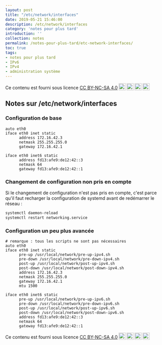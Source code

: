 ```yaml
---
layout: post
title: "/etc/network/interfaces"
date: 2019-05-21 15:46:00
description: /etc/network/interfaces
category: 'notes pour plus tard'
introduction: ''
collection: notes
permalink: /notes-pour-plus-tard/etc-network-interfaces/
toc: true
tags:
- notes pour plus tard
- IPv6
- IPv4
- administration système
---
```


Ce contenu est fourni sous licence [CC BY-NC-SA 4.0](https://creativecommons.org/licenses/by-nc-sa/4.0/deed.fr)<img style="height:22px!important;margin-left:3px;vertical-align:text-bottom;" src="https://mirrors.creativecommons.org/presskit/icons/cc.svg?ref=chooser-v1"><img style="height:22px!important;margin-left:3px;vertical-align:text-bottom;" src="https://mirrors.creativecommons.org/presskit/icons/by.svg?ref=chooser-v1"><img style="height:22px!important;margin-left:3px;vertical-align:text-bottom;" src="https://mirrors.creativecommons.org/presskit/icons/nc.svg?ref=chooser-v1"><img style="height:22px!important;margin-left:3px;vertical-align:text-bottom;" src="https://mirrors.creativecommons.org/presskit/icons/sa.svg?ref=chooser-v1">

## Notes sur /etc/network/interfaces
### Configuration de base
``` 
auto eth0
iface eth0 inet static
      address 172.16.42.3
      netmask 255.255.255.0
      gateway 172.16.42.1

iface eth0 inet6 static
      address fd13:afe9:de12:42::3
      netmask 64
      gateway fd13:afe9:de12:42::1
```


### Changement de configuration non pris en compte
Si le changement de configuration n'est pas pris en compte, c'est parce qu'il faut recharger la configuration de systemd avant de redémarrer le réseau : 
``` bash
systemctl daemon-reload
systemctl restart networking.service
```

### Configuration un peu plus avancée
``` 
# remarque : tous les scripts ne sont pas nécessaires
auto eth0
iface eth0 inet static
      pre-up /usr/local/network/pre-up-ipv4.sh
      pre-down /usr/local/network/pre-down-ipv4.sh
      post-up /usr/local/network/post-up-ipv4.sh
      post-down /usr/local/network/post-down-ipv4.sh
      address 172.16.42.3
      netmask 255.255.255.0
      gateway 172.16.42.1
      mtu 1500

iface eth0 inet6 static
      pre-up /usr/local/network/pre-up-ipv6.sh
      pre-down /usr/local/network/pre-down-ipv6.sh
      post-up /usr/local/network/post-up-ipv6.sh
      post-down /usr/local/network/post-down-ipv6.sh
      address fd13:afe9:de12:42::3
      netmask 64
      gateway fd13:afe9:de12:42::1
```

Ce contenu est fourni sous licence [CC BY-NC-SA 4.0](https://creativecommons.org/licenses/by-nc-sa/4.0/deed.fr)<img style="height:22px!important;margin-left:3px;vertical-align:text-bottom;" src="https://mirrors.creativecommons.org/presskit/icons/cc.svg?ref=chooser-v1"><img style="height:22px!important;margin-left:3px;vertical-align:text-bottom;" src="https://mirrors.creativecommons.org/presskit/icons/by.svg?ref=chooser-v1"><img style="height:22px!important;margin-left:3px;vertical-align:text-bottom;" src="https://mirrors.creativecommons.org/presskit/icons/nc.svg?ref=chooser-v1"><img style="height:22px!important;margin-left:3px;vertical-align:text-bottom;" src="https://mirrors.creativecommons.org/presskit/icons/sa.svg?ref=chooser-v1">
